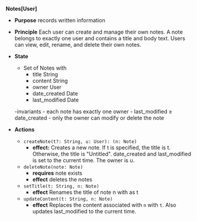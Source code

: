 **Notes[User]**
- **Purpose** records written information
- **Principle** Each user can create and manage their own notes.
A note belongs to exactly one user and contains a title and body text.
Users can view, edit, rename, and delete their own notes.
- **State** 
    - Set of Notes with
        - title String
        - content String
        - owner User
        - date_created Date
        - last_modified Date

    -invariants
        - each note has exactly one owner
        - last_modified ≥ date_created
        - only the owner can modify or delete the note
- **Actions**
    - `createNote(t?: String, u: User): (n: Note)`
        - **effect:** Creates a new note.  If t is specified, the title is t.  Otherwise, the title is "Untitled".  date_created and last_modified is set to the current time.  The owner is u.  
    - `deleteNote(note: Note)`
        - **requires** note exists
        - **effect** deletes the notes
    - `setTitle(t: String, n: Note)`
        - **effect** Renames the title of note n with as t 
    - `updateContent(t: String, n: Note)`
        - **effect** Replaces the content associated with `n` with `t`.  Also updates last_modified to the current time.